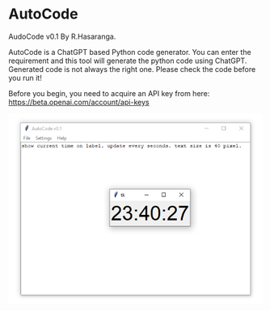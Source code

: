 
# AutoCode


AudoCode v0.1 By R.Hasaranga.

AutoCode is a ChatGPT based Python code generator. You can enter the requirement and this tool will generate the python code using ChatGPT. Generated code is not always the right one. Please check the code before you run it!

Before you begin, you need to acquire an API key from here: https://beta.openai.com/account/api-keys

![demo](demo.png)
